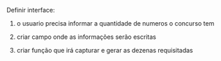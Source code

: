 
Definir interface:
1. o usuario precisa informar a quantidade de numeros o concurso tem

2. criar campo onde as informações serão escritas

3. criar função que irá capturar e gerar as dezenas requisitadas

